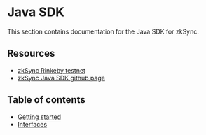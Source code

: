 # Java SDK

This section contains documentation for the Java SDK for zkSync.

## Resources

- [zkSync Rinkeby testnet](https://rinkeby.zksync.io)
- [zkSync Java SDK github page](https://github.com/zksync-sdk/zksync-java)

## Table of contents

- [Getting started](tutorial.md)
- [Interfaces](interfaces.md)
